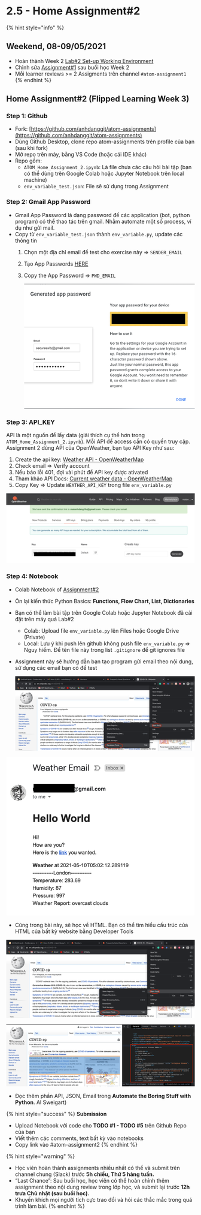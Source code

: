 # 2.5 - Home Assignment\#2

{% hint style="info" %}
## Weekend, 08-09/05/2021

* Hoàn thành Week 2 [Lab\#2  Set-up Working Environment](2.4-lab-2-set-up-working-environment.md)
* Chỉnh sửa [Assignment\#1](../1-data-strategy-and-metrics/1.4-home-assignment.md) sau buổi học Week 2
* Mỗi learner reviews &gt;= 2 Assigments trên channel `#atom-assignment1`
{% endhint %}

## Home Assignment\#2 \(Flipped Learning Week 3\)

### Step 1: Github

* Fork: [https://github.com/anhdanggit/atom-assignments](https://github.com/anhdanggit/atom-assignments)
* Dùng Github Desktop, clone repo atom-assignments trên profile của bạn \(sau khi fork\)
* Mở repo trên máy, bằng VS Code \(hoặc cái IDE khác\)
* Repo gồm:
  * `ATOM_Home_Assignment_2.ipynb`: Là file chưa các câu hỏi bài tập \(bạn có thể dùng trên Google Colab hoặc Jupyter Notebook trên local machine\)
  * `env_variable_test.json`: File sẽ sử dụng trong Assignment

### Step 2: Gmail App Password

* Gmail App Password là dạng password để các application \(bot, python program\) có thể thao tác trên gmail. Nhằm automate một số process, ví dụ như gửi mail.
* Copy từ `env_variable_test.json` thành `env_variable.py`, update các thông tin
  1. Chọn một địa chỉ email để test cho exercise này =&gt; `SENDER_EMAIL`
  2. Tạo App Passwords [HERE](https://support.google.com/accounts/answer/185833?p=InvalidSecondFactor&visit_id=637562139468610337-3856071038&rd=1) 
  3. Copy the App Password =&gt; `PWD_EMAIL`

     ![](../../.gitbook/assets/image%20%28123%29.png)

### Step 3: API\_KEY

API là một nguồn để lấy data \(giải thích cụ thể hơn trong `ATOM_Home_Assignment_2.ipynb`\). Mỗi API để access cần có quyền truy cập. Assignment 2 dùng API của OpenWeather, bạn tạo API Key như sau:

1. Create the api key: [Weather API - OpenWeatherMap](https://openweathermap.org/api) 
2. Check email =&gt; Verify account 
3. Nếu báo lỗi 401, đợi vài phút để API key được ativated 
4. Tham khảo API Docs: [Current weather data - OpenWeatherMap](https://openweathermap.org/current) 
5. Copy Key =&gt; Update `WEATHER_API_KEY` trong file `env_variable.py` 

![](../../.gitbook/assets/image%20%28120%29.png)

### Step 4: Notebook

* Colab Notebook of [Assignment\#2 ](https://colab.research.google.com/drive/1kH3eqQp9BAH4AL0j3QM90BrjX7uCcKws?usp=sharing)
* Ôn lại kiến thức Python Basics: **Functions, Flow Chart, List, Dictionaries**
* Bạn có thể làm bài tập trên Google Colab hoặc Jupyter Notebook đã cài đặt trên máy quá Lab\#2
  * Colab: Upload file `env_variable.py`  lên Files hoặc Google Drive \(Private\)
  * Local: Lưu ý khi push lên github không push file `env_variable.py` =&gt; Nguy hiểm. Để tên file này trong list `.gitignore` để git ignores file
* Assignment này sẽ hướng dẫn bạn tạo program gửi email theo nội dung, sử dụng các email bạn có để test

  ![](../../.gitbook/assets/image%20%28122%29.png)

![](../../.gitbook/assets/image%20%28127%29.png)

* Cũng trong bài này, sẽ học về HTML. Bạn có thể tìm hiểu cấu trúc của HTML của bất kỳ website bằng Developer Tools 

![](../../.gitbook/assets/image%20%28122%29.png)

![](../../.gitbook/assets/image%20%28125%29.png)

* Đọc thêm phần API, JSON, Email trong **Automate the Boring Stuff with Python**. Al Sweigart\)

{% hint style="success" %}
**Submission**

* Upload Notebook với code cho **TODO \#1 - TODO \#5** trên Github Repo của bạn
* Viết thêm các comments, text bất kỳ vào notebooks
* Copy link vào \#atom-assignment2
{% endhint %}

{% hint style="warning" %}
* Học viên hoàn thành assignments nhiều nhất có thể và submit trên channel chung \(Slack\) trước **5h chiều, Thứ 5 hàng tuần.**
* “Last Chance”: Sau buổi học, học viên có thể hoàn chỉnh thêm assignment theo nội dung review trong lớp học, và submit lại trước **12h trưa Chủ nhật \(sau buổi học\).**
* Khuyến khích mọi người tích cực trao đổi và hỏi các thắc mắc trong quá trình làm bài.
{% endhint %}




